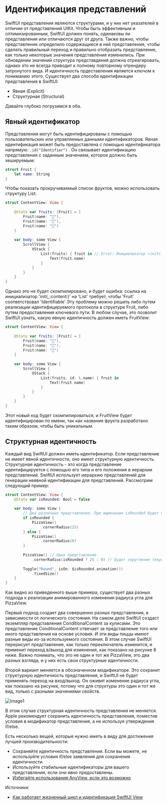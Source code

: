 # Идентификация представлений

SwiftUI представления являются структурами, и у них нет указателей в отличии от представлений UIKit. Чтобы быть эффективным и оптимизированным, SwiftUI должен понять, одинаковы ли представления или отличаются друг от друга. Также важно, чтобы представление определило содержащиеся в ней представления, чтобы сделать правильный переход и правильно отобразить представление, как только некоторые значения представления изменились.
При обновдении значений структура представдения должна отреагировать, однако это не всегда приводит к полному повторному отрендеру затронутого вида. И идентичность прдеставления является ключом к пониманию этого. Существует два способа идентификации представления в SwiftUI:
- Явная (Explicit)
- Структурная (Structural)

Давайте глубоко погрузимся в оба.

## Явный идентификатор
Представления могут быть идентифицированы с помощью пользовательских или управляемых данными идентификаторов. Явная идентификация может быть предоставлена с помощью идентификатора напрямую: `.id("Identifier")` . Он связывает идентификацию представления с заданным значением, которое должно быть хешируемым:

```swift
struct Fruit {
    let name: String
}
```
Чтобы показать прокручиваемый список фруктов, можно использовать структуру List:

```swift
struct ContentView: View {
    
    @State var fruits: [Fruit] = [
        Fruit(name: "🍊"),
        Fruit(name: "🍑"),
        Fruit(name: "🍌")
    ]
    
    var body: some View {
        ScrollView {
            VStack {
                List(fruits) { fruit in // Error: Инициализатор «init(_:rowContent:)» требует, чтобы «Fruit» соответствовал «Identifiable».
                    Text(fruit.name)
                }
            }
        }
    }
}
```
Однако это не будет скомпилировано, и будет ошибка: ссылка на инициализатор 'init(_:content:)' на 'List' требует, чтобы 'Fruit' соответствовал 'Identifiable'
Эту проблему можно решить либо путем реализации идентифицируемого протокола в структуре Fruit, либо путем предоставления ключевого пути. В любом случае, это позволит SwiftUI узнать, какую явную идентичность должен иметь FruitView:
```swift
struct ContentView: View {
    
    @State var fruits: [Fruit] = [
        Fruit(name: "🍊"),
        Fruit(name: "🍑"),
        Fruit(name: "🍌")
    ]
    
    var body: some View {
        ScrollView {
            VStack {
                List(fruits, id: \.name) { fruit in
                    Text(fruit.name)
                }
            }
        }
    }
}
```
Этот новый код будет скомпилироваться, и FruitView будет идентифицирован по имени, так как название фрукта разработано таким образом, чтобы быть уникальным.

## Структурная идентичность
Каждый вид SwiftUI должен иметь идентификатор. Если представление не имеет явной идентичности, оно имеет структурную идентичность. Структурная идентичность - это когда представление идентифицируется с помощью его типа и его положения в иерархии представлений. SwiftUI использует иерархию представлений для генерации неявной идентификации для представлений.
Рассмотрим следующий пример:
```swift
struct ContentView: View {
    @State var isRounded: Bool = false
    
    var body: some View {
        // Два различных представления. При ищменении isRounded будет показываться отличные друг от друга представления
        if isRounded {
            PizzaView()
                .cornerRadius(25)
        } else {
            PizzaView()
                .cornerRadius(0)
        }
 
        PizzaView() // Одно представление
            .cornerRadius(isRounded ? 25 : 0) // Будет скругление текущего представления
        
        Toggle("Round", isOn: $isRounded.animation())
            .fixedSize()
    }
}
```
Как видно из приведенного выше примера, существует два разных подхода к реализации анимированного изменения радиуса угла для PizzaView.

Первый подход создает два совершенно разных представления, в зависимости от логического состояния. На самом деле SwiftUI создаст экземпляр представления ConditionalContent за кулисами. Это представление ConditionalContent отвечает за представление того или иного представления на основе условия. И эти виды пиццы имеют разные виды из-за используемого состояния. В этом случае SwiftUI перерисует представление, как только переключатель изменится, и применит переход в/выход для изменения, как показано на рисунке 8 ниже. Важно понимать, что это не один и тот же PizzaView, это два разных взгляда, и у них есть свои структурные идентичности. 

Второй вариант меняется в обозначенном модификаторе. Это сохранит структурную идентичность представления, и SwiftUI не будет применять переход на вход/выход. Он оживит изменение радиуса угла, как показано на рисунке, потому что для структуры это один и тот же вид, только с разными значениями свойств.

![image1](https://github.com/DenDmitriev/iOS-Interview/assets/65191747/b197d6ea-053f-41e9-80a6-9203bccba8e6)

В этом случае структурная идентичность представления не меняется. Apple рекомендует сохранить идентичность представления, поместив условия в модификатор представления, а не используя утверждения if/else.

Есть несколько вещей, которые нужно иметь в виду для достижения лучшей производительности:
- Сохраняйте идентичность представления. Если вы можете, не используйте условия if/else заявления для сохранения идентичности.
- Используйте стабильные идентификаторы для вашего представления, если они явно предоставлены.
- [Избегайте использования AnyView, если это возможно](https://www.swiftbysundell.com/articles/avoiding-anyview-in-swiftui/)

Источники:
- [Как работает жизненный цикл и идентификация SwiftUI View](https://doordash.engineering/2022/05/31/how-the-swiftui-view-lifecycle-and-identity-work/)
